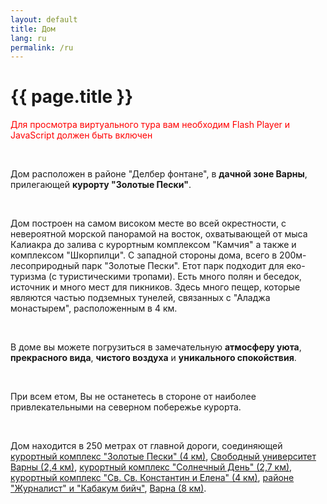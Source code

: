 ```yaml
---
layout: default
title: Дом
lang: ru
permalink: /ru
---
```

<h1 class="title">{{ page.title }}</h1>
<div class="clear"></div>
<div id="vtour">
<p><span style="color: #ff0000;">Для просмотра виртуального тура вам необходим Flash Player и JavaScript должен быть включен</span></p>
</div>
<p>&nbsp;</p>
<p>
<script type="text/javascript"><!--
swfobject.embedSWF("/static/vtour/vtour.swf?xml_file=/static/vtour/vtour_intro_ru.xml", "vtour", "960", "200", "9.0.0","/plugins/swf_object/expressInstall.swf");
// --></script>
</p>
<p>Дом расположен в районе "Делбер фонтане", в <strong>дачной зоне Варны</strong>, прилегающей <strong>курорту "Золотые Пески"</strong>.</p>
<p>&nbsp;</p>
<p>Дом построен на самом високом месте во всей окрестности, с невероятной морской панорамой на восток, охватывающей от мыса Калиакра до залива с курортным комплексом "Камчия" а также и комплексом "Шкорпилци". С западной стороны дома, всего в 200м-лесоприродный парк "Золотые Пески". Етот парк подходит для еко-туризма (с туристическими тропами). Есть много полян и беседок, источник и много мест для пикников. Здесь много пещер, которые являются частью подземных тунелей, связанных с "Аладжа монастырем", расположенным в 4 км.</p>
<p>&nbsp;</p>
<p>В доме вы можете погрузиться в замечательную <strong>атмосферу уюта</strong>, <strong>прекрасного вида</strong>, <strong>чистого воздуха</strong> и <strong>уникального спокойствия</strong>.</p>
<p>&nbsp;</p>
<p>При всем етом, Вы не останетесь в стороне от наиболее привлекательными на северном побережье курорта.</p>
<p>&nbsp;</p>
<p>Дом находится в 250 метрах от главной дороги, соединяющей <a href="https://maps.google.com/maps?f=d&amp;source=s_d&amp;saddr=Route+9%2FE87&amp;daddr=43.265063,28.016842&amp;geocode=FVyFlAId5tCrAQ%3B&amp;hl=ru&amp;mra=mi&amp;mrsp=1,0&amp;sz=18&amp;sll=43.264765,28.01828&amp;sspn=0.001859,0.004801&amp;ie=UTF8&amp;ll=43.275831,28.031187&amp;spn=0.029745,0.076818&amp;t=h&amp;z=14&amp;msa=0&amp;msid=109039837825187338272.00046d583982f6953bdf9" target="_blank">курортный комплекс "Золотые Пески" (4 км)</a>, <a href="https://maps.google.com/maps?f=d&amp;source=s_d&amp;saddr=Unknown+road&amp;daddr=43.258655,28.026643&amp;geocode=FTAslAIdy4CrAQ%3B&amp;hl=ru&amp;mra=dme&amp;mrcr=0&amp;mrsp=1&amp;sz=18&amp;sll=43.258436,28.026853&amp;sspn=0.00186,0.004801&amp;ie=UTF8&amp;ll=43.260269,28.022132&amp;spn=0.014876,0.038409&amp;t=h&amp;z=15&amp;msa=0&amp;msid=109039837825187338272.00046d583982f6953bdf9" target="_blank">Свободный университет Варны (2,4 км)</a>, <a href="https://maps.google.com/maps?f=d&amp;source=s_d&amp;saddr=Unknown+road&amp;daddr=43.242139,28.015158&amp;geocode=FTAslAIdy4CrAQ%3B&amp;hl=ru&amp;mra=dme&amp;mrcr=0&amp;mrsp=1&amp;sz=16&amp;sll=43.24167,28.019214&amp;sspn=0.00744,0.019205&amp;ie=UTF8&amp;ll=43.255018,28.019428&amp;spn=0.029755,0.076818&amp;t=h&amp;z=14&amp;msa=0&amp;msid=109039837825187338272.00046d583982f6953bdf9" target="_blank">курортный комплекс "Солнечный День" (2,7 км)</a>, <a href="https://maps.google.com/maps?f=d&amp;source=s_d&amp;saddr=Unknown+road&amp;daddr=43.232838,28.005513&amp;geocode=FTAslAIdy4CrAQ%3B&amp;hl=ru&amp;mra=dme&amp;mrcr=0&amp;mrsp=1&amp;sz=17&amp;sll=43.23222,28.007519&amp;sspn=0.003721,0.009602&amp;ie=UTF8&amp;ll=43.246078,28.014622&amp;spn=0.05952,0.153637&amp;t=h&amp;z=13" target="_blank">курортный комплекс "Св. Св. Константин и Елена" (4 км)</a>, <a href="https://maps.google.com/maps?f=d&amp;source=s_d&amp;saddr=Unknown+road&amp;daddr=43.25996,28.032888&amp;geocode=FTAslAIdy4CrAQ%3B&amp;hl=ru&amp;mra=dme&amp;mrcr=0&amp;mrsp=1&amp;sz=18&amp;sll=43.260288,28.032507&amp;sspn=0.00186,0.004801&amp;ie=UTF8&amp;ll=43.262019,28.020115&amp;spn=0.014876,0.038409&amp;t=h&amp;z=15&amp;msa=0&amp;msid=109039837825187338272.00046d583982f6953bdf9" target="_blank">районе "Журналист" и "Кабакум бийч"</a>, <a href="https://maps.google.com/maps?f=d&amp;source=s_d&amp;saddr=Unknown+road&amp;daddr=43.218328,27.96499&amp;geocode=FTAslAIdy4CrAQ%3B&amp;hl=ru&amp;mra=dme&amp;mrcr=0&amp;mrsp=1&amp;sz=17&amp;sll=43.217851,27.963896&amp;sspn=0.003722,0.009602&amp;ie=UTF8&amp;t=h&amp;ll=43.241826,27.995567&amp;spn=0.059524,0.153637&amp;z=13" target="_blank">Варна (8 км)</a>.</p>